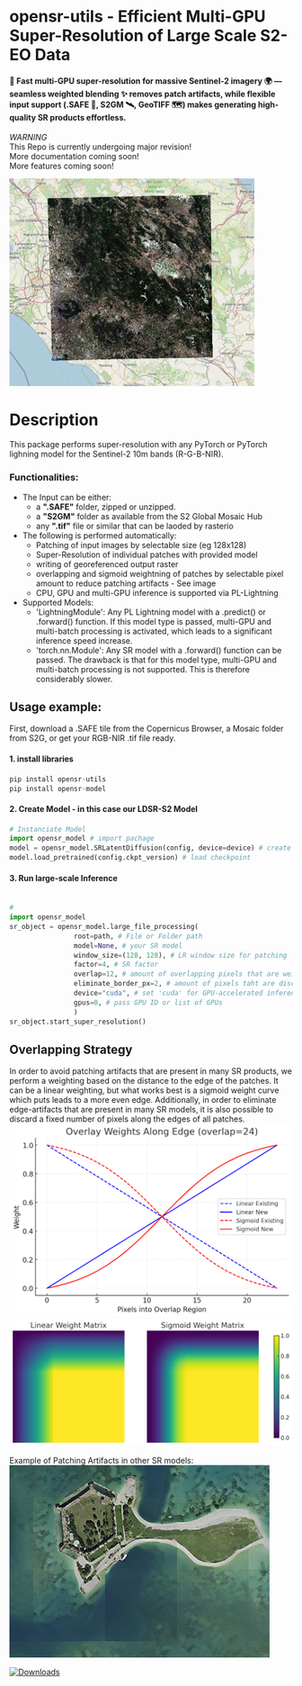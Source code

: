 # opensr-utils - Efficient Multi-GPU Super-Resolution of Large Scale S2-EO Data

#### 🚀 Fast multi-GPU super-resolution for massive Sentinel-2 imagery 🌍 — seamless weighted blending ✨ removes patch artifacts, while flexible input support (.SAFE 📂, S2GM 🛰️, GeoTIFF 🗺️) makes generating high-quality SR products effortless.

*WARNING*   
This Repo is currently undergoing major revision!  
More documentation coming soon!  
More features coming soon!
    
![img1](resources/utils_poster.png)

# Description  
This package performs super-resolution with any PyTorch or PyTorch lighning model for the Sentinel-2 10m bands (R-G-B-NIR).  

### Functionalities: 
- The Input can be either:  
	- a **".SAFE"** folder, zipped or unzipped.
	- a **"S2GM"** folder as available from the S2 Global Mosaic Hub
	- any **".tif"** file or similar that can be laoded by rasterio
- The following is performed automatically:  
	- Patching of input images by selectable size (eg 128x128)
	- Super-Resolution of individual patches with provided model
	- writing of georeferenced output raster
	- overlapping and sigmoid weightning of patches by selectable pixel amount to reduce patching artifacts - See image
	- CPU, GPU and multi-GPU inference is supported via PL-Lightning
- Supported Models:  
	- 'LightningModule': Any PL Lightning model with a .predict() or .forward() function. If this model type is passed, multi-GPU and multi-batch processing is activated, which leads to a significant inference speed increase.
	- 'torch.nn.Module': Any SR model with a .forward() function can be passed. The drawback is that for this model type, multi-GPU and multi-batch processing is not supported. This is therefore considerably slower.


## Usage example:
First, download a .SAFE tile from the Copernicus Browser, a Mosaic folder from S2G, or get your RGB-NIR .tif file ready.

#### 1. install libraries
```sql
pip install opensr-utils
pip install opensr-model
```
#### 2. Create Model - in this case our LDSR-S2 Model
```python
# Instanciate Model
import opensr_model # import pachage
model = opensr_model.SRLatentDiffusion(config, device=device) # create model
model.load_pretrained(config.ckpt_version) # load checkpoint
```
#### 3. Run large-scale Inference

```python

#
import opensr_model
sr_object = opensr_model.large_file_processing( 
				root=path, # File or Folder path
				model=None, # your SR model
				window_size=(128, 128), # LR window size for patching
				factor=4, # SR factor
				overlap=12, # amount of overlapping pixels that are weighted to avoid artifacts
				eliminate_border_px=2, # amount of pixels taht are discarded along the edges
				device="cuda", # set 'cuda' for GPU-accelerated inference
				gpus=0, # pass GPU ID or list of GPUs
				)
sr_object.start_super_resolution()
```

## Overlapping Strategy
In order to avoid patching artifacts that are present in many SR products, we perform a weighting based on the distance to the edge of the patches. It can be a linear weighting, but what works best is a sigmoid weight curve which puts leads to a more even edge. Additionally, in order to eliminate edge-artifacts that are present in many SR models, it is also possible to discard a fixed number of pixels along the edges of all patches.
![img3](resources/overlay_weights.png)
![img4](resources/overlay_matrix.png)

Example of Patching Artifacts in other SR models:
![img5](resources/artifact_example.png)






[![Downloads](https://static.pepy.tech/badge/opensr-utils)](https://pepy.tech/project/opensr-utils)
